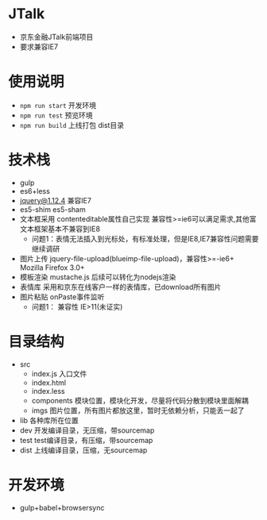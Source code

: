 # JTalk
- 京东金融JTalk前端项目
- 要求兼容IE7

# 使用说明
- `npm run start` 开发环境
- `npm run test` 预览环境
- `npm run build` 上线打包 dist目录

# 技术栈
- gulp
- es6+less
- jquery@1.12.4 兼容IE7
- es5-shim es5-sham
- 文本框采用 contenteditable属性自己实现 兼容性>=ie6可以满足需求,其他富文本框架基本不兼容到IE8
    - 问题1：表情无法插入到光标处，有标准处理，但是IE8,IE7兼容性问题需要继续调研
- 图片上传 jquery-file-upload(blueimp-file-upload)，兼容性>=-ie6+ Mozilla Firefox 3.0+
- 模板渲染 mustache.js 后续可以转化为nodejs渲染
- 表情库 采用和京东在线客户一样的表情库，已download所有图片
- 图片粘贴 onPaste事件监听
    - 问题1： 兼容性 IE>11(未证实)


# 目录结构
- src
    - index.js 入口文件
    - index.html
    - index.less
    - components 模块位置，模块化开发，尽量将代码分散到模块里面解耦
    - imgs 图片位置，所有图片都放这里，暂时无依赖分析，只能丢一起了
- lib 各种库所在位置
- dev 开发编译目录，无压缩，带sourcemap
- test test编译目录，有压缩，带sourcemap
- dist 上线编译目录，压缩，无sourcemap

# 开发环境
- gulp+babel+browsersync
